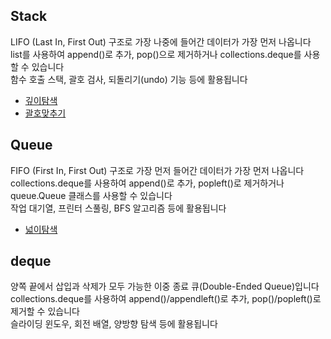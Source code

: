## Stack
LIFO (Last In, First Out) 구조로 가장 나중에 들어간 데이터가 가장 먼저 나옵니다<br>
list를 사용하여 append()로 추가, pop()으로 제거하거나 collections.deque를 사용할 수 있습니다<br>
함수 호출 스택, 괄호 검사, 되돌리기(undo) 기능 등에 활용됩니다<br>
- [깊이탐색](Algorithm/스택/ExitMaze_DFS.py)<br>
- [괄호맞추기](Algorithm/스택/stk_bracketMatch.py)<br>

## Queue
FIFO (First In, First Out) 구조로 가장 먼저 들어간 데이터가 가장 먼저 나옵니다<br>
collections.deque를 사용하여 append()로 추가, popleft()로 제거하거나 queue.Queue 클래스를 사용할 수 있습니다<br>
작업 대기열, 프린터 스풀링, BFS 알고리즘 등에 활용됩니다<br>
- [넓이탐색](Algorithm/큐/que_ExitMaze_BFS.py)<br>


## deque
양쪽 끝에서 삽입과 삭제가 모두 가능한 이중 종료 큐(Double-Ended Queue)입니다<br>
collections.deque를 사용하여 append()/appendleft()로 추가, pop()/popleft()로 제거할 수 있습니다<br>
슬라이딩 윈도우, 회전 배열, 양방향 탐색 등에 활용됩니다<br>
